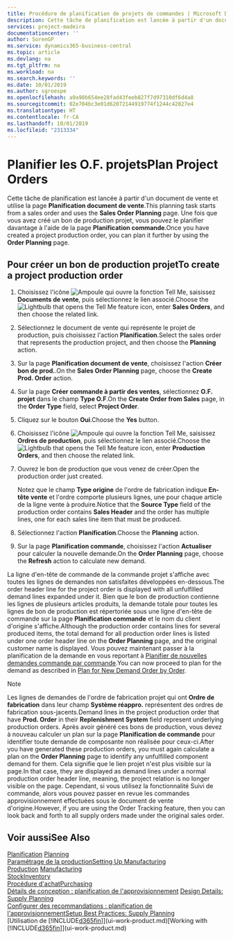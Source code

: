 ```yaml
---
title: Procédure de planification de projets de commandes | Microsoft Docs
description: Cette tâche de planification est lancée à partir d'un document de vente et utilise la page **Planification document de vente**. Une fois que vous avez créé un bon de production projet, vous pouvez le planifier davantage à l'aide de la page **Planification commande**.
services: project-madeira
documentationcenter: ''
author: SorenGP
ms.service: dynamics365-business-central
ms.topic: article
ms.devlang: na
ms.tgt_pltfrm: na
ms.workload: na
ms.search.keywords: ''
ms.date: 10/01/2019
ms.author: sgroespe
ms.openlocfilehash: a9a98b654ee28fad43feeb827f7d97310df6d4a8
ms.sourcegitcommit: 02e704bc3e01d62072144919774f1244c42827e4
ms.translationtype: HT
ms.contentlocale: fr-CA
ms.lasthandoff: 10/01/2019
ms.locfileid: "2313334"
---
```

# <a name="plan-project-orders"></a><span data-ttu-id="3190f-104">Planifier les O.F. projets</span><span class="sxs-lookup"><span data-stu-id="3190f-104">Plan Project Orders</span></span>
<span data-ttu-id="3190f-105">Cette tâche de planification est lancée à partir d'un document de vente et utilise la page **Planification document de vente**.</span><span class="sxs-lookup"><span data-stu-id="3190f-105">This planning task starts from a sales order and uses the **Sales Order Planning** page.</span></span> <span data-ttu-id="3190f-106">Une fois que vous avez créé un bon de production projet, vous pouvez le planifier davantage à l'aide de la page **Planification commande**.</span><span class="sxs-lookup"><span data-stu-id="3190f-106">Once you have created a project production order, you can plan it further by using the **Order Planning** page.</span></span>  

## <a name="to-create-a-project-production-order"></a><span data-ttu-id="3190f-107">Pour créer un bon de production projet</span><span class="sxs-lookup"><span data-stu-id="3190f-107">To create a project production order</span></span>  

1.  <span data-ttu-id="3190f-108">Choisissez l'icône ![Ampoule qui ouvre la fonction Tell Me](media/ui-search/search_small.png "Dites-moi ce que vous voulez faire"), saisissez **Documents de vente**, puis sélectionnez le lien associé.</span><span class="sxs-lookup"><span data-stu-id="3190f-108">Choose the ![Lightbulb that opens the Tell Me feature](media/ui-search/search_small.png "Tell me what you want to do") icon, enter **Sales Orders**, and then choose the related link.</span></span>  
2.  <span data-ttu-id="3190f-109">Sélectionnez le document de vente qui représente le projet de production, puis choisissez l'action **Planification**.</span><span class="sxs-lookup"><span data-stu-id="3190f-109">Select the sales order that represents the production project, and then choose the **Planning** action.</span></span>  
4.  <span data-ttu-id="3190f-110">Sur la page **Planification document de vente**, choisissez l'action **Créer bon de prod.**.</span><span class="sxs-lookup"><span data-stu-id="3190f-110">On the **Sales Order Planning** page, choose  the **Create Prod. Order** action.</span></span>  
5.  <span data-ttu-id="3190f-111">Sur la page **Créer commande à partir des ventes**, sélectionnez **O.F. projet** dans le champ **Type O.F**.</span><span class="sxs-lookup"><span data-stu-id="3190f-111">On the **Create Order from Sales** page, in the **Order Type** field, select **Project Order**.</span></span>  
6.  <span data-ttu-id="3190f-112">Cliquez sur le bouton **Oui**.</span><span class="sxs-lookup"><span data-stu-id="3190f-112">Choose the **Yes** button.</span></span>  
7.  <span data-ttu-id="3190f-113">Choisissez l'icône ![Ampoule qui ouvre la fonction Tell Me](media/ui-search/search_small.png "Dites-moi ce que vous voulez faire"), saisissez **Ordres de production**, puis sélectionnez le lien associé.</span><span class="sxs-lookup"><span data-stu-id="3190f-113">Choose the ![Lightbulb that opens the Tell Me feature](media/ui-search/search_small.png "Tell me what you want to do") icon, enter **Production Orders**, and then choose the related link.</span></span>
8. <span data-ttu-id="3190f-114">Ouvrez le bon de production que vous venez de créer.</span><span class="sxs-lookup"><span data-stu-id="3190f-114">Open the production order just created.</span></span>  

    <span data-ttu-id="3190f-115">Notez que le champ **Type origine** de l'ordre de fabrication indique **En-tête vente** et l'ordre comporte plusieurs lignes, une pour chaque article de la ligne vente à produire.</span><span class="sxs-lookup"><span data-stu-id="3190f-115">Notice that the **Source Type** field of the production order contains **Sales Header** and the order has multiple lines, one for each sales line item that must be produced.</span></span>  
9. <span data-ttu-id="3190f-116">Sélectionnez l'action **Planification**.</span><span class="sxs-lookup"><span data-stu-id="3190f-116">Choose the **Planning** action.</span></span>
10. <span data-ttu-id="3190f-117">Sur la page **Planification commande**, choisissez l'action **Actualiser** pour calculer la nouvelle demande.</span><span class="sxs-lookup"><span data-stu-id="3190f-117">On the **Order Planning** page, choose the **Refresh** action to calculate new demand.</span></span>  

<span data-ttu-id="3190f-118">La ligne d'en-tête de commande de la commande projet s'affiche avec toutes les lignes de demandes non satisfaites développées en-dessous.</span><span class="sxs-lookup"><span data-stu-id="3190f-118">The order header line for the project order is displayed with all unfulfilled demand lines expanded under it.</span></span> <span data-ttu-id="3190f-119">Bien que le bon de production contienne les lignes de plusieurs articles produits, la demande totale pour toutes les lignes de bon de production est répertoriée sous une ligne d'en-tête de commande sur la page **Planification commande** et le nom du client d'origine s'affiche.</span><span class="sxs-lookup"><span data-stu-id="3190f-119">Although the production order contains lines for several produced items, the total demand for all production order lines is listed under one order header line on the **Order Planning** page, and the original customer name is displayed.</span></span> <span data-ttu-id="3190f-120">Vous pouvez maintenant passer à la planification de la demande en vous reportant à [Planifier de nouvelles demandes commande par commande](production-how-to-plan-for-new-demand.md).</span><span class="sxs-lookup"><span data-stu-id="3190f-120">You can now proceed to plan for the demand as described in [Plan for New Demand Order by Order](production-how-to-plan-for-new-demand.md).</span></span>  

> [!NOTE]  
>  <span data-ttu-id="3190f-121">Les lignes de demandes de l'ordre de fabrication projet qui ont **Ordre de fabrication** dans leur champ **Système réappro.** représentent des ordres de fabrication sous-jacents.</span><span class="sxs-lookup"><span data-stu-id="3190f-121">Demand lines in the project production order that have **Prod. Order** in their **Replenishment System** field represent underlying production orders.</span></span> <span data-ttu-id="3190f-122">Après avoir généré ces bons de production, vous devez à nouveau calculer un plan sur la page **Planification de commande** pour identifier toute demande de composante non réalisée pour ceux-ci.</span><span class="sxs-lookup"><span data-stu-id="3190f-122">After you have generated these production orders, you must again calculate a plan on the **Order Planning** page to identify any unfulfilled component demand for them.</span></span> <span data-ttu-id="3190f-123">Cela signifie que le lien projet n'est plus visible sur la page.</span><span class="sxs-lookup"><span data-stu-id="3190f-123">In that case, they are displayed as demand lines under a normal production order header line, meaning, the project relation is no longer visible on the page.</span></span> <span data-ttu-id="3190f-124">Cependant, si vous utilisez la fonctionnalité Suivi de commande, alors vous pouvez passer en revue les commandes approvisionnement effectuées sous le document de vente d'origine.</span><span class="sxs-lookup"><span data-stu-id="3190f-124">However, if you are using the Order Tracking feature, then you can look back and forth to all supply orders made under the original sales order.</span></span>  

## <a name="see-also"></a><span data-ttu-id="3190f-125">Voir aussi</span><span class="sxs-lookup"><span data-stu-id="3190f-125">See Also</span></span>
<span data-ttu-id="3190f-126">[Planification](production-planning.md) </span><span class="sxs-lookup"><span data-stu-id="3190f-126">[Planning](production-planning.md) </span></span>  
[<span data-ttu-id="3190f-127">Paramétrage de la production</span><span class="sxs-lookup"><span data-stu-id="3190f-127">Setting Up Manufacturing</span></span>](production-configure-production-processes.md)  
<span data-ttu-id="3190f-128">[Production](production-manage-manufacturing.md)  </span><span class="sxs-lookup"><span data-stu-id="3190f-128">[Manufacturing](production-manage-manufacturing.md)  </span></span>  
[<span data-ttu-id="3190f-129">Stock</span><span class="sxs-lookup"><span data-stu-id="3190f-129">Inventory</span></span>](inventory-manage-inventory.md)  
[<span data-ttu-id="3190f-130">Procédure d'achat</span><span class="sxs-lookup"><span data-stu-id="3190f-130">Purchasing</span></span>](purchasing-manage-purchasing.md)  
<span data-ttu-id="3190f-131">[Détails de conception : planification de l'approvisionnement](design-details-supply-planning.md) </span><span class="sxs-lookup"><span data-stu-id="3190f-131">[Design Details: Supply Planning](design-details-supply-planning.md) </span></span>  
[<span data-ttu-id="3190f-132">Configurer des recommandations : planification de l'approvisionnement</span><span class="sxs-lookup"><span data-stu-id="3190f-132">Setup Best Practices: Supply Planning</span></span>](setup-best-practices-supply-planning.md)  
<span data-ttu-id="3190f-133">[Utilisation de [!INCLUDE[d365fin](includes/d365fin_md.md)]](ui-work-product.md)</span><span class="sxs-lookup"><span data-stu-id="3190f-133">[Working with [!INCLUDE[d365fin](includes/d365fin_md.md)]](ui-work-product.md)</span></span>
